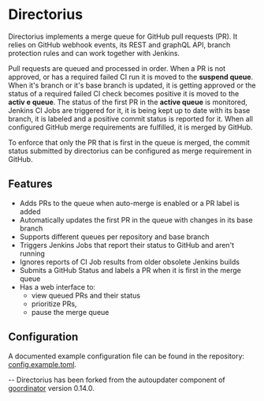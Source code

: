 # Directorius

Directorius implements a merge queue for GitHub pull requests (PR).
It relies on GitHub webhook events, its REST and graphQL API, branch protection
rules and can work together with Jenkins.

Pull requests are queued and processed in order.
When a PR is not approved, or has a required failed CI run it is moved to the
__suspend queue__.
When it's branch or it's base branch is updated, it is getting approved or the
status of a required failed CI check becomes positive it is moved to the __activ
e queue__.
The status of the first PR in the __active queue__ is monitored, Jenkins CI Jobs
are triggered for it, it is being kept up to date with its base branch, it is
labeled and a positive commit status is reported for it.
When all configured GitHub merge requirements are fulfilled, it is merged by
GitHub.

To enforce that only the PR that is first in the queue is merged, the
commit status submitted by directorius can be configured as merge requirement in
GitHub.

## Features

- Adds PRs to the queue when auto-merge is enabled or a PR label is added
- Automatically updates the first PR in the queue with changes in its base
  branch
- Supports different queues per repository and base branch
- Triggers Jenkins Jobs that report their status to GitHub and aren't running
- Ignores reports of CI Job results from older obsolete Jenkins builds
- Submits a GitHub Status and labels a PR when it is first in the merge queue
- Has a web interface to:
  - view queued PRs and their status
  - prioritize PRs,
  - pause the merge queue

## Configuration
A documented example configuration file can be found in the repository:
[config.example.toml](config.example.toml).

--
Directorius has been forked from the autoupdater component of
[goordinator](https://github.com/simplesurance/goordinator/) version 0.14.0.
